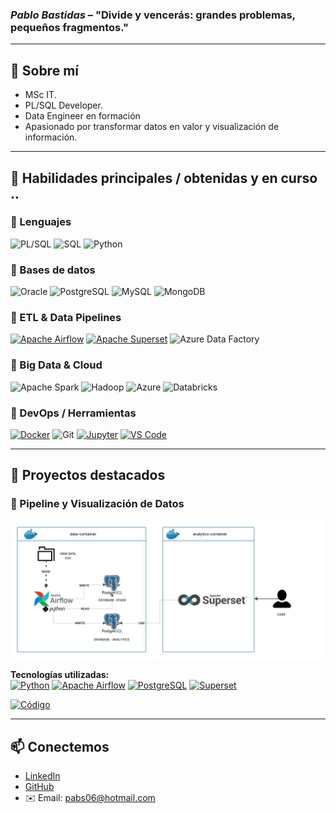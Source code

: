 ### *Pablo Bastidas* – "Divide y vencerás: grandes problemas, pequeños fragmentos."

---

## 📝 Sobre mí
- MSc IT.
- PL/SQL Developer.
- Data Engineer en formación  
- Apasionado por transformar datos en valor y visualización de información.  

---

## 🚀 Habilidades principales / obtenidas y en curso ..

### 🔹 Lenguajes
![PL/SQL](https://img.shields.io/badge/PL%2FSQL-F80000?style=for-the-badge&logo=oracle&logoColor=white)
![SQL](https://img.shields.io/badge/SQL-003B57?style=for-the-badge&logo=postgresql&logoColor=white)
![Python](https://img.shields.io/badge/Python-FFD43B?style=for-the-badge&logo=python&logoColor=blue)

### 🔹 Bases de datos
![Oracle](https://img.shields.io/badge/Oracle-F80000?style=for-the-badge&logo=oracle&logoColor=white)
![PostgreSQL](https://img.shields.io/badge/PostgreSQL-316192?style=for-the-badge&logo=postgresql&logoColor=white)
![MySQL](https://img.shields.io/badge/MySQL-4479A1?style=for-the-badge&logo=mysql&logoColor=white)
![MongoDB](https://img.shields.io/badge/MongoDB-47A248?style=for-the-badge&logo=mongodb&logoColor=white)

### 🔹 ETL & Data Pipelines
[![Apache Airflow](https://img.shields.io/badge/Apache%20Airflow-017CEE?style=for-the-badge&logo=Apache%20Airflow&logoColor=white)](https://airflow.apache.org/)
[![Apache Superset](https://img.shields.io/badge/Apache%20Superset-FF6B6B?style=for-the-badge&logo=apache&logoColor=white)](https://superset.apache.org/)
![Azure Data Factory](https://img.shields.io/badge/Azure%20Data%20Factory-0078D4?style=for-the-badge&logo=microsoftazure&logoColor=white)

### 🔹 Big Data & Cloud
![Apache Spark](https://img.shields.io/badge/Apache%20Spark-E25A1C?style=for-the-badge&logo=apachespark&logoColor=white)
![Hadoop](https://img.shields.io/badge/Hadoop-66CCFF?style=for-the-badge&logo=apache&logoColor=black)
![Azure](https://img.shields.io/badge/Azure-0078D4?style=for-the-badge&logo=microsoftazure&logoColor=white)
![Databricks](https://img.shields.io/badge/Databricks-FF6F00?style=for-the-badge&logo=databricks&logoColor=white)

### 🔹 DevOps / Herramientas
[![Docker](https://img.shields.io/badge/Docker-2CA5E0?style=for-the-badge&logo=docker&logoColor=white)](https://www.docker.com/)
![Git](https://img.shields.io/badge/Git-F05032?style=for-the-badge&logo=git&logoColor=white)
[![Jupyter](https://img.shields.io/badge/Jupyter-F37626?style=for-the-badge&logo=jupyter&logoColor=white)](https://jupyter.org/)
[![VS Code](https://img.shields.io/badge/VS%20Code-007ACC?style=for-the-badge&logo=visualstudiocode&logoColor=white)](https://code.visualstudio.com/)

---

## 📂 Proyectos destacados

### 🔹 Pipeline y Visualización de Datos
[![Proyecto 1](https://raw.githubusercontent.com/pvbastidas/AIRFLOW-ETL-SUPERSET/master/Blank%20diagram.jpeg)](https://github.com/pvbastidas/AIRFLOW-ETL-SUPERSET)

**Tecnologías utilizadas:**  
[![Python](https://img.shields.io/badge/Python-FFD43B?style=for-the-badge&logo=python&logoColor=blue)](https://www.python.org/) 
[![Apache Airflow](https://img.shields.io/badge/Apache%20Airflow-017CEE?style=for-the-badge&logo=Apache%20Airflow&logoColor=white)](https://airflow.apache.org/)
[![PostgreSQL](https://img.shields.io/badge/PostgreSQL-316192?style=for-the-badge&logo=postgresql&logoColor=white)](https://www.postgresql.org/)
[![Superset](https://img.shields.io/badge/Apache%20Superset-FF6B6B?style=for-the-badge&logo=apache&logoColor=white)](https://superset.apache.org/)

[![Código](https://img.shields.io/badge/Código-000000?style=for-the-badge&logo=github&logoColor=white)](https://github.com/pvbastidas/AIRFLOW-ETL-SUPERSET)

---

## 📫 Conectemos
- [LinkedIn](https://www.linkedin.com/in/pablo-bastidas-309575110/)  
- [GitHub](https://github.com/pvbastidas)  
- ✉️ Email: pabs06@hotmail.com
